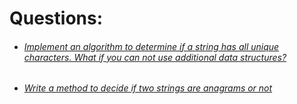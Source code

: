 # Questions:

* ###### [Implement an algorithm to determine if a string has all unique characters. What if you can not use additional data structures?](https://github.com/pratham87/CtCI/tree/master/src/main/java/arraysAndStrings/Q1)      

* ###### [Write a method to decide if two strings are anagrams or not](https://github.com/pratham87/CtCI/tree/master/src/main/java/arraysAndStrings/Q2)     

